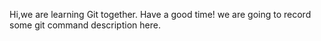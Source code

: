Hi,we are learning Git together.
Have a good time!
we are going to record some git command description here.
